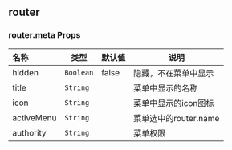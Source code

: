 ## router

### router.meta Props
| 名称  | 类型                        |   默认值    | 说明|
| :-------------- | ---------------- |---------- |--- |
| hidden              | `Boolean`         |  false      | 隐藏，不在菜单中显示|
| title               | `String`          |             | 菜单中显示的名称|
| icon                | `String`          |             | 菜单中显示的icon图标 |
| activeMenu          | `String`          |             | 菜单选中的router.name|
| authority          | `String`          |             | 菜单权限|
